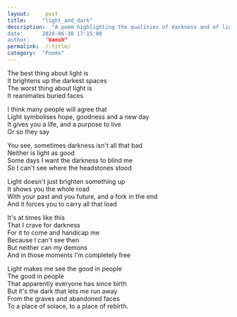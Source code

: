 ```yaml
---
layout:     post
title:     "light_and_dark"
description:  "A poem highlighting the qualities of darkness and of light
date:      2020-06-30 17:15:00
author:     "Vansh"
permalink:  /:title/
category:  "Poems"
---
```


The best thing about light is\
It brightens up the darkest spaces\
The worst thing about light is\
It reanimates buried faces

I think many people will agree that\
Light symbolises hope, goodness and a new day\
It gives you a life, and a purpose to live\
Or so they say

You see, sometimes darkness isn't all that bad\
Neither is light as good\
Some days I want the darkness to blind me\
So I can't see where the headstones stood

Light doesn't just brighten something up\
It shows you the whole road\
With your past and you future, and a fork in the end\
And it forces you to carry all that load

It's at times like this\
That I crave for darkness\
For it to come and handicap me\
Because I can't see then\
But neither can my demons\
And in those moments I'm completely free

Light makes me see the good in people\
The good in people\
That apparently everyone has since birth\
But it's the dark that lets me run away\
From the graves and abandoned faces\
To a place of solace, to a place of rebirth.
